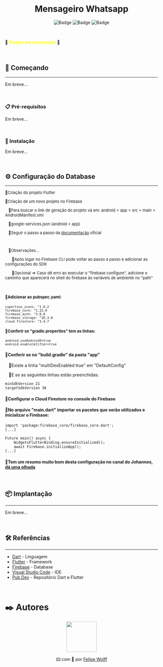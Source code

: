 <center>
<h1>Mensageiro Whatsapp</h1>


![Badge](https://img.shields.io/badge/Dart-green?style=flat-square&logo=Dart&logoColor=white) ![Badge](https://img.shields.io/badge/Flutter-blue?style=flat-square&logo=Flutter&logoColor=white) ![Badge](https://img.shields.io/badge/Firebase-orange?style=flat-square&logo=Firebase&logoColor=white)

</center>

<br><br>
🚧 <font color="yellow"><b>Projeto em construção</b></font> 🚧
<br><br><br>

## 🚀 Começando
---

Em breve...


<br>

### 📋 Pré-requisitos

Em breve...

<br>

### 🔧 Instalação

Em breve...


<br>

## ⚙️ Configuração do Database
---

<font size="2">

🔸Criação do projeto Flutter
  
🔸Criação de um novo projeto no Firebase

&nbsp;&nbsp;&nbsp;🔹Para buscar o link de geração do projeto vá em: android > app > src > main > AndroidManifest.xml
  
&nbsp;&nbsp;&nbsp;🔹google-services.json (android > app)
  
&nbsp;&nbsp;&nbsp;🔹Seguir o passo a passo da [documentação](https://firebase.google.com/docs/flutter/setup?hl=pt-br&platform=ios) oficial

<br>

&nbsp;&nbsp;&nbsp;🔸Observações...

&nbsp;&nbsp;&nbsp;&nbsp;&nbsp;&nbsp;🔹Após logar no Firebase CLI pode voltar ao passo a passo e adicionar as configurações do SDK

&nbsp;&nbsp;&nbsp;&nbsp;&nbsp;&nbsp;🔹Opcional => Caso dê erro ao executar o "firebase configure", adicione o caminho que aparecerá no shell do firebase às variáveis de ambiente no "path"

<br>

#### 🔸Adicionar ao pubspec.yaml:
    cupertino_icons: ^1.0.2
    firebase_core: ^1.22.0
    firebase_auth: ^3.8.0
    firebase_storage: ^10.3.8
    cloud_firestore: ^3.4.7
  
#### 🔸Conferir se "gradle.properties" tem as linhas:
    android.useAndroidX=true
    android.enableJetifier=true

</font>

#### 🔸Conferir se no "build.gradle" da pasta "app" 

&nbsp;&nbsp;&nbsp;🔹Existe a linha "multiDexEnabled true" em "DefaultConfig"

&nbsp;&nbsp;&nbsp;🔹E se as seguintes linhas estão preenchidas:

    minSdkVersion 21
    targetSdkVersion 30

#### 🔸Configurar o Cloud Firestore no console do Firebase

#### 🔸No arquivo "main.dart" importar os pacotes que serão utilizados e inicializar o Firebase:
    import 'package:firebase_core/firebase_core.dart';
    [...]

    Future main() async {
        WidgetsFlutterBinding.ensureInitialized();
        await Firebase.initializeApp();
    [...]

#### 🔸Tem um resumo muito bom desta configuração no canal do Johannes, [dá uma olhada](https://www.youtube.com/watch?v=sz4slPFwEvs&ab_channel=JohannesMilke)



<br>

## 📦 Implantação
---

Em breve...

<br>

## 🛠️ Referências
---

* [Dart](https://rometools.github.io/rome/) - Linguagem
* [Flutter](https://rometools.github.io/rome/) - Framework
* [Firebase](https://maven.apache.org/) - Database
* [Visual Studio Code](https://code.visualstudio.com/) - IDE
* [Pub Dev](https://pub.dev/) - Repositório Dart e Flutter

<!--
## 📌 Versão
---

Nós usamos [SemVer](http://semver.org/) para controle de versão. Para as versões disponíveis, observe as [repo](link). 
-->

<br>

# ✒️ Autores
<center>
<img src="https://avatars.githubusercontent.com/u/6557712?v=4" width=100>

⌨️ com 🤍 por [Felipe Wolff](https://gist.github.com/wolfffelipe)

<br>

<font color="grey">
<!--
##### Você também pode ver a lista de todos os [colaboradores](https://github.com/usuario/projeto/colaboradores) que participaram deste projeto.
-->
</font>

</center>